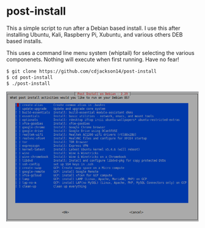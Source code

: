 # post-install
This a simple script to run after a Debian based install. I use this after installing Ubuntu, Kali, Raspberry Pi, Xubuntu, and various others DEB based installs.

This uses a command line menu system (whiptail) for selecting the various componenets.  Nothing will execute when first running.  Have no fear!

    $ git clone https://github.com/cdjackson14/post-install
    $ cd post-install
    $ ./post-install

[![post-install](https://raw.githubusercontent.com/cdjackson14/post-install/master/screenshot.png "post-install")](https://raw.githubusercontent.com/cdjackson14/post-install/ "post-install")

